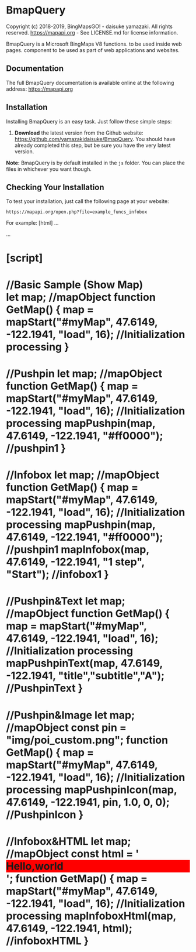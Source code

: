 BmapQuery
==========

Copyright (c) 2018-2019, BingMapsGO! - daisuke yamazaki. All rights reserved.
https://mapapi.org - See LICENSE.md for license information.

BmapQuery is a Microsoft BingMaps V8 functions. to be used inside web pages.
component to be used as part of web applications and websites.

## Documentation

The full BmapQuery documentation is available online at the following address:
https://mapapi.org

## Installation

Installing BmapQuery is an easy task. Just follow these simple steps:

 1. **Download** the latest version from the Github website:
    https://github.com/yamazakidaisuke/BmapQuery. 
    You should have already completed this step, but be sure you have the very latest version.


**Note:** BmapQuery is by default installed in the `js` folder. You can
place the files in whichever you want though.

## Checking Your Installation

To test your installation, just call the following page at your website:

	https://mapapi.org/open.php?file=example_funcs_infobox

For example:
[html]
  ...
  <!-- Load BingMapsControl api [callback=GetMap] -->
  <script src='https://www.bing.com/api/maps/mapcontrol?callback=GetMap&key=[***Your My Key***]' async defer></script>
  <!-- Load BingMapQuery -->
  <script src="js/BmapQuery.js"></script>
   ...
   
[script]   
===================================================================================================
//Basic Sample (Show Map)  
  let map; //mapObject
  function GetMap() {
      map = mapStart("#myMap", 47.6149, -122.1941, "load", 16);  //Initialization processing
  }
===================================================================================================    
//Pushpin
  let map; //mapObject
  function GetMap() {
      map = mapStart("#myMap", 47.6149, -122.1941, "load", 16); //Initialization processing
      mapPushpin(map, 47.6149, -122.1941, "#ff0000");           //pushpin1
  }
===================================================================================================
//Infobox
  let map; //mapObject
  function GetMap() {
      map = mapStart("#myMap", 47.6149, -122.1941, "load", 16); //Initialization processing
      mapPushpin(map, 47.6149, -122.1941, "#ff0000");           //pushpin1
      mapInfobox(map, 47.6149, -122.1941, "1 step", "Start");   //infobox1
  }
===================================================================================================
//Pushpin&Text
  let map; //mapObject
  function GetMap() {
      map = mapStart("#myMap", 47.6149, -122.1941, "load", 16); //Initialization processing
      mapPushpinText(map, 47.6149, -122.1941, "title","subtitle","A"); //PushpinText
  }
===================================================================================================
//Pushpin&Image
  let map; //mapObject
  const pin = "img/poi_custom.png";
  function GetMap() {
      map = mapStart("#myMap", 47.6149, -122.1941, "load", 16); //Initialization processing
      mapPushpinIcon(map, 47.6149, -122.1941, pin, 1.0, 0, 0);  //PushpinIcon
  }
===================================================================================================
//Infobox&HTML
  let map; //mapObject
  const html = '<div style="background:red;">Hello,world</div>';
  function GetMap() {
      map = mapStart("#myMap", 47.6149, -122.1941, "load", 16); //Initialization processing
      mapInfoboxHtml(map, 47.6149, -122.1941, html);            //infoboxHTML
  }
===================================================================================================


